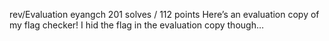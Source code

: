rev/Evaluation
eyangch
201 solves / 112 points
Here’s an evaluation copy of my flag checker! I hid the flag in the evaluation copy though…
